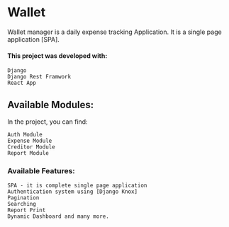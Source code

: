 # Wallet
Wallet manager is a daily expense tracking Application. It is a single page application [SPA].

#### This project was developed with:

    Django
    Django Rest Framwork
    React App

## Available Modules:

In the project, you can find:

    Auth Module
    Expense Module
    Creditor Module
    Report Module


### Available Features:

    SPA - it is complete single page application
    Authentication system using [Django Knox]
    Pagination
    Searching
    Report Print 
    Dynamic Dashboard and many more.
